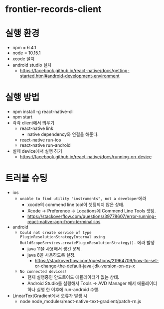 # frontier-records-client

# 실행 환경
 - npm = 6.4.1
 - node = 10.15.1
 - xcode 설치
 - android studio 설치
    - https://facebook.github.io/react-native/docs/getting-started.html#android-development-environment
    
# 실행 방법
 - npm install -g react-native-cli
 - npm start
 - 각각 client에서 띄우기
    - react-native link
        - native dependency와 연결을 해준다.
    - react-native run-ios
    - react-native run-android
 - 실제 device에서 실행 하기
    - https://facebook.github.io/react-native/docs/running-on-device
    
# 트러블 슈팅
 - ios
   - `unable to find utility "instruments", not a developer`에러
     - xcode의 commend line tool이 셋팅되지 않은 상태.
     - Xcode -> Preference -> Locations에 Commend Line Tools 셋팅.
     - https://stackoverflow.com/questions/39778607/error-running-react-native-app-from-terminal-ios
 - android
   - `Could not create service of type PluginResolutionStrategyInternal using BuildScopeServices.createPluginResolutionStrategy().` 에러 발생
     - java 11을 사용해서 생긴 문제.
     - java 8을 사용하도록 설정.
       - https://stackoverflow.com/questions/21964709/how-to-set-or-change-the-default-java-jdk-version-on-os-x
   - `No connected devices!`
     - 현재 실행중인 안드로이드 에뮬레이터가 없는 상태.
     - Android Studio를 실행해서 Tools -> AVD Manager 에서 에뮬레이터 하나 실행 한 이후에 run-android 수행.
 - LinearTextGradient에서 오류가 발생 시
   - node node_modules/react-native-text-gradient/patch-rn.js
         